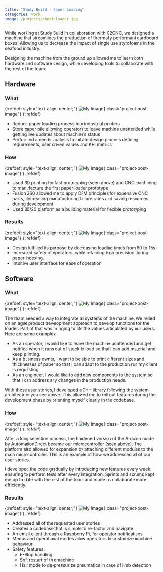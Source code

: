 ```yaml
---
title: "Study Build - Paper Loading"
categories: work
image: /projects/sheet-loader.jpg
---
```


While working at Study Build in collaboration with G2CNC, we designed a machine that streamlines the production of thermally performant cardboard boxes. Allowing us to decrease the impact of single use styrofoams in the seafood industry.

Designing the machine from the ground up allowed me to learn both hardware and software design, while developing tools to collaborate with the rest of the team.

## Hardware

### What

{:refdef: style="text-align: center;"}
![My Image](/images/projects/sheet-loader-CAD.jpg){:class="project-post-image"}
{: refdef}

- Reduce paper loading process into industrial printers
- Store paper pile allowing operators to leave machine unattended while getting live updates about machine’s status
- Performed a needs analysis to initiate design process defining requirements, user driven values and KPI metrics

### How

{:refdef: style="text-align: center;"}
![My Image](/images/projects/sheet-loader-closeup.jpg){:class="project-post-image"}
{: refdef}

- Used 3D printing for fast prototyping (seen above) and CNC machining to manufacture the first paper loader prototype
- Fusion 360 allowed me to apply DFM principles for expensive CNC parts, decreasing manufacturing failure rates and saving resources during development
- Used 80/20 platform as a building material for flexible prototyping

### Results

{:refdef: style="text-align: center;"}
![My Image](/images/projects/sheet-loader.jpg){:class="project-post-image"}
{: refdef}

- Design fulfilled its purpose by decreasing loading times from 60 to 15s.
- Increased safety of operators, while retaining high precision during paper indexing.
- Intuitive user interface for ease of operation

## Software

### What

{:refdef: style="text-align: center;"}
![My Image](/images/projects/sheet-loader-software-base.png){:class="project-post-image"}
{: refdef}

The team needed a way to integrate all systems of the machine. We relied on an agile product development approach to develop functions for the loader. Part of that was bringing to life the values articulated by our users. Here are some examples:

- As an operator, I would like to leave the machine unattended and get notified when it runs out of stock to load so that I can add material and keep printing.
- As a business owner, I want to be able to print different sizes and thicknesses of paper so that I can adapt to the production run my client is requesting.
- As an engineer, I would like to add new components to the system so that I can address any changes in the production needs.

With these user stories, I developed a C++ library following the system architecture you see above. This allowed me to roll out features during the development phase by orienting myself clearly in the codebase.

### How

{:refdef: style="text-align: center;"}
![My Image](/images/projects/sheet-loader-P1AM.jpg){:class="project-post-image"}
{: refdef}

After a long selection process, the hardened version of the Arduino made by AutomationDirect became our microcontroller (seen above). The platform also allowed for expansion by attaching different modules to the main microcontroller. This is an example of how we addressed all of our user stories.

I developed the code gradually by introducing new features every week, ensuring to perform tests after every integration. Sprints and scrums kept me up to date with the rest of the team and made us collaborate more efficiently.

### Results

{:refdef: style="text-align: center;"}
![My Image](/images/projects/sheet-loader-gantry-extend-code.png){:class="project-post-image"}
{: refdef}

- Addressed all of the requested user stories
- Created a codebase that is simple to re-factor and navigate
- An email client through a Raspberry Pi, for operator notifications
- Menus and operational modes allow operators to customize machine behaviour
- Safety features:
  - E-Stop handling
  - Soft restart of th emachine
  - Halt mode to de-pressurize pneumatics in case of limb detection
